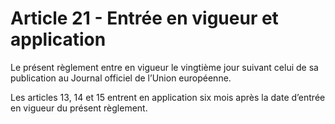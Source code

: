 # Article 21 - Entrée en vigueur et application


Le présent règlement entre en vigueur le vingtième jour suivant celui de sa publication au Journal officiel de l’Union européenne.

Les articles 13, 14 et 15 entrent en application six mois après la date d’entrée en vigueur du présent règlement.
